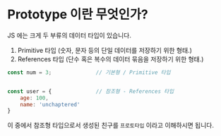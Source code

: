 # Prototype 이란 무엇인가?

JS 에는 크게 두 부류의 데이터 타입이 있습니다.

1. Primitive 타입 (숫자, 문자 등의 단일 데이터를 저장하기 위한 형태.)
2. References 타입 (단수 혹은 복수의 데이터 묶음을 저장하기 위한 형태.)

```javascript
const num = 3;              // 기본형 / Primitive 타입


const user = {              // 참조형 - References 타입
    age: 100,
    name: 'unchaptered'
}
```

이 중에서 참조형 타입으로서 생성된 친구를 `프로토타입` 이라고 이해하시면 됩니다.
